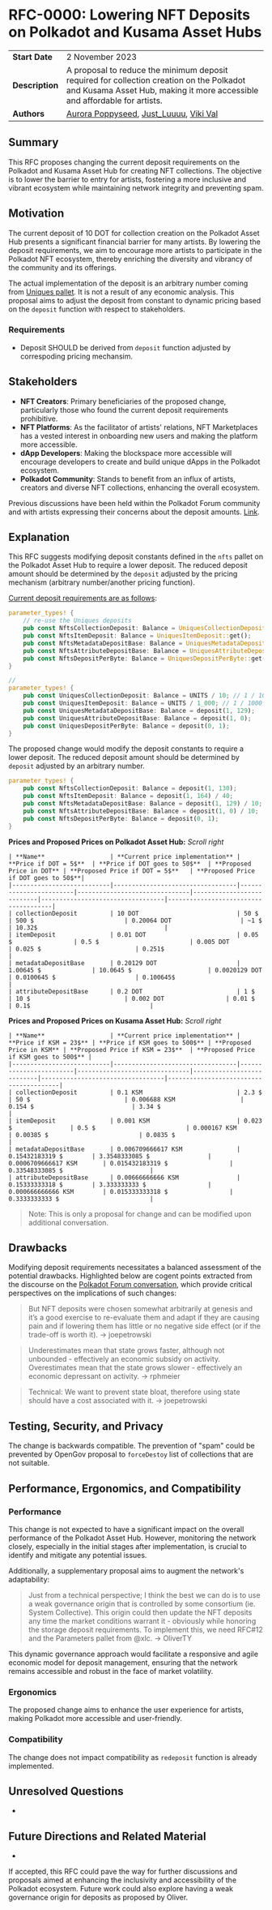 # RFC-0000: Lowering NFT Deposits on Polkadot and Kusama Asset Hubs

|                 |                                                                                                    |
| --------------- | -------------------------------------------------------------------------------------------------- |
| **Start Date**  | 2 November 2023                                                                                    |
| **Description** | A proposal to reduce the minimum deposit required for collection creation on the Polkadot and Kusama Asset Hub, making it more accessible and affordable for artists. |
| **Authors**     | [Aurora Poppyseed](https://github.com/poppyseedDev), [Just_Luuuu](https://github.com/justLuuuu), [Viki Val](https://github.com/vikiival)  |

## Summary

This RFC proposes changing the current deposit requirements on the Polkadot and Kusama Asset Hub for creating NFT collections. The objective is to lower the barrier to entry for artists, fostering a more inclusive and vibrant ecosystem while maintaining network integrity and preventing spam.

## Motivation

The current deposit of 10 DOT for collection creation on the Polkadot Asset Hub presents a significant financial barrier for many artists. By lowering the deposit requirements, we aim to encourage more artists to participate in the Polkadot NFT ecosystem, thereby enriching the diversity and vibrancy of the community and its offerings.

The actual implementation of the deposit is an arbitrary number coming from [Uniques pallet](https://github.com/paritytech/polkadot-sdk/blob/master/cumulus/parachains/runtimes/assets/asset-hub-rococo/src/lib.rs#L757). It is not a result of any economic analysis. This proposal aims to adjust the deposit from constant to dynamic pricing based on the `deposit` function with respect to stakeholders.

### Requirements

- Deposit SHOULD be derived from `deposit` function adjusted by correspoding pricing mechansim.

## Stakeholders

- **NFT Creators**: Primary beneficiaries of the proposed change, particularly those who found the current deposit requirements prohibitive.
- **NFT Platforms**: As the facilitator of artists' relations, NFT Marketplaces has a vested interest in onboarding new users and making the platform more accessible.
- **dApp Developers**: Making the blockspace more accessible will encourage developers to create and build unique dApps in the Polkadot ecosystem.
- **Polkadot Community**: Stands to benefit from an influx of artists, creators and diverse NFT collections, enhancing the overall ecosystem.

Previous discussions have been held within the Polkadot Forum community and with artists expressing their concerns about the deposit amounts. [Link](https://forum.polkadot.network/t/polkadot-assethub-high-nft-collection-deposit/4262).

## Explanation
This RFC suggests modifying deposit constants defined in the `nfts` pallet on the Polkadot Asset Hub to require a lower deposit. The reduced deposit amount should be determined by the `deposit` adjusted by the pricing mechanism (arbitrary number/another pricing function). 

[Current deposit requirements are as follows](https://github.com/paritytech/polkadot-sdk/blob/master/cumulus/parachains/runtimes/assets/asset-hub-rococo/src/lib.rs#L757):


```rust
parameter_types! {
	// re-use the Uniques deposits
	pub const NftsCollectionDeposit: Balance = UniquesCollectionDeposit::get();
	pub const NftsItemDeposit: Balance = UniquesItemDeposit::get();
	pub const NftsMetadataDepositBase: Balance = UniquesMetadataDepositBase::get();
	pub const NftsAttributeDepositBase: Balance = UniquesAttributeDepositBase::get();
	pub const NftsDepositPerByte: Balance = UniquesDepositPerByte::get();
}

// 
parameter_types! {
	pub const UniquesCollectionDeposit: Balance = UNITS / 10; // 1 / 10 UNIT deposit to create a collection
	pub const UniquesItemDeposit: Balance = UNITS / 1_000; // 1 / 1000 UNIT deposit to mint an item
	pub const UniquesMetadataDepositBase: Balance = deposit(1, 129);
	pub const UniquesAttributeDepositBase: Balance = deposit(1, 0);
	pub const UniquesDepositPerByte: Balance = deposit(0, 1);
}
```

The proposed change would modify the deposit constants to require a lower deposit. The reduced deposit amount should be determined by `deposit` adjusted by an arbitrary number.

```rust
parameter_types! {
	pub const NftsCollectionDeposit: Balance = deposit(1, 130);
	pub const NftsItemDeposit: Balance = deposit(1, 164) / 40;
	pub const NftsMetadataDepositBase: Balance = deposit(1, 129) / 10;
	pub const NftsAttributeDepositBase: Balance = deposit(1, 0) / 10;
	pub const NftsDepositPerByte: Balance = deposit(0, 1);
}
```


**Prices and Proposed Prices on Polkadot Asset Hub:**
_Scroll right_
```
| **Name**                  | **Current price implementation** | **Price if DOT = 5$**  | **Price if DOT goes to 50$**  | **Proposed Price in DOT** | **Proposed Price if DOT = 5$**   | **Proposed Price if DOT goes to 50$**|
|---------------------------|----------------------------------|------------------------|-------------------------------|---------------------------|----------------------------------|--------------------------------------|
| collectionDeposit         | 10 DOT                           | 50 $                   | 500 $                         | 0.20064 DOT                   | ~1 $                            | 10.32$                                   |
| itemDeposit               | 0.01 DOT                         | 0.05 $                 | 0.5 $                         | 0.005 DOT                 | 0.025 $                          | 0.251$                                |
| metadataDepositBase       | 0.20129 DOT                      | 1.00645 $              | 10.0645 $                     | 0.0020129 DOT             | 0.0100645 $                      | 0.100645$                            |
| attributeDepositBase      | 0.2 DOT                          | 1 $                    | 10 $                          | 0.002 DOT                 | 0.01 $                           | 0.1$                                 |
```

**Prices and Proposed Prices on Kusama Asset Hub:**
_Scroll right_
```
| **Name**                  | **Current price implementation** | **Price if KSM = 23$** | **Price if KSM goes to 500$** | **Proposed Price in KSM** | **Proposed Price if KSM = 23$**  | **Proposed Price if KSM goes to 500$** |
|---------------------------|----------------------------------|------------------------|-------------------------------|---------------------------|----------------------------------|----------------------------------------|
| collectionDeposit         | 0.1 KSM                          | 2.3 $                  | 50 $                          | 0.006688 KSM                  | 0.154 $                           | 3.34 $                                    |
| itemDeposit               | 0.001 KSM                        | 0.023 $                | 0.5 $                         | 0.000167 KSM                | 0.00385 $                         | 0.0835 $                                 |
| metadataDepositBase       | 0.006709666617 KSM               | 0.15432183319 $        | 3.3548333085 $                | 0.0006709666617 KSM       | 0.015432183319 $                 | 0.33548333085 $                        |
| attributeDepositBase      | 0.00666666666 KSM                | 0.15333333318 $        | 3.333333333 $                 | 0.000666666666 KSM        | 0.015333333318 $                 | 0.3333333333 $                         |

```
> Note: This is only a proposal for change and can be modified upon additional conversation.

## Drawbacks
Modifying deposit requirements necessitates a balanced assessment of the potential drawbacks. Highlighted below are cogent points extracted from the discourse on the [Polkadot Forum conversation](https://forum.polkadot.network/t/polkadot-assethub-high-nft-collection-deposit/4262), which provide critical perspectives on the implications of such changes:

> But NFT deposits were chosen somewhat arbitrarily at genesis and it’s a good exercise to re-evaluate them and adapt if they are causing pain and if lowering them has little or no negative side effect (or if the trade-off is worth it).
>  -> joepetrowski

> Underestimates mean that state grows faster, although not unbounded - effectively an economic subsidy on activity. Overestimates mean that the state grows slower - effectively an economic depressant on activity.
>  -> rphmeier

> Technical: We want to prevent state bloat, therefore using state should have a cost associated with it.
>  -> joepetrowski


## Testing, Security, and Privacy

The change is backwards compatible. The prevention of "spam" could be prevented by OpenGov proposal to `forceDestoy` list of collections that are not suitable.

## Performance, Ergonomics, and Compatibility

### Performance
This change is not expected to have a significant impact on the overall performance of the Polkadot Asset Hub. However, monitoring the network closely, especially in the initial stages after implementation, is crucial to identify and mitigate any potential issues.
 
Additionally, a supplementary proposal aims to augment the network's adaptability:

> Just from a technical perspective; I think the best we can do is to use a weak governance origin that is controlled by some consortium (ie. System Collective).
> This origin could then update the NFT deposits any time the market conditions warrant it - obviously while honoring the storage deposit requirements.
> To implement this, we need RFC#12 and the Parameters pallet from @xlc.
>  -> OliverTY

This dynamic governance approach would facilitate a responsive and agile economic model for deposit management, ensuring that the network remains accessible and robust in the face of market volatility.

### Ergonomics
The proposed change aims to enhance the user experience for artists, making Polkadot more accessible and user-friendly.

### Compatibility
The change does not impact compatibility as `redeposit` function is already implemented.

## Unresolved Questions
-

## Future Directions and Related Material
-
If accepted, this RFC could pave the way for further discussions and proposals aimed at enhancing the inclusivity and accessibility of the Polkadot ecosystem. Future work could also explore having a weak governance origin for deposits as proposed by Oliver.
